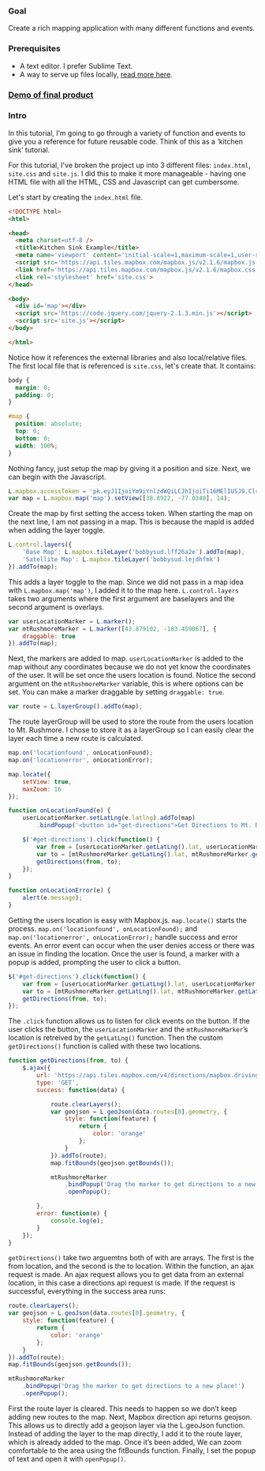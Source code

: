 ### Goal

Create a rich mapping application with many different functions and events.

### Prerequisites
* A text editor. I prefer Sublime Text.
* A way to serve up files locally, [read more here](https://github.com/bsudekum/tutorials#serving-files-locally).

### [Demo of final product](http://bsudekum.github.io/tutorials/hard/)

### Intro

In this tutorial, I’m going to go through a variety of function and events to give you a reference for future reusable code. Think of this as a ‘kitchen sink’ tutorial. 

For this tutorial, I've broken the project up into 3 different files: `index.html`, `site.css` and `site.js`. I did this to make it more manageable - having one HTML file with all the HTML, CSS and Javascript can get cumbersome. 

Let's start by creating the `index.html` file.

```html
<!DOCTYPE html>
<html>

<head>
  <meta charset=utf-8 />
  <title>Kitchen Sink Example</title>
  <meta name='viewport' content='initial-scale=1,maximum-scale=1,user-scalable=no' />
  <script src='https://api.tiles.mapbox.com/mapbox.js/v2.1.6/mapbox.js'></script>
  <link href='https://api.tiles.mapbox.com/mapbox.js/v2.1.6/mapbox.css' rel='stylesheet' />
  <link rel='stylesheet' href='site.css'>
</head>

<body>
  <div id='map'></div>
  <script src='https://code.jquery.com/jquery-2.1.3.min.js'></script>
  <script src='site.js'></script>
</body>

</html>
```

Notice how it references the external libraries and also local/relative files. The first local file that is referenced is `site.css`, let's create that. It contains:

```css
body {
  margin: 0;
  padding: 0;
}

#map {
  position: absolute;
  top: 0;
  bottom: 0;
  width: 100%;
}
```

Nothing fancy, just setup the map by giving it a position and size. Next, we can begin with the Javascript.

```javascript
L.mapbox.accessToken = 'pk.eyJ1IjoiYm9iYnlzdWQiLCJhIjoiTi16MElIUSJ9.Clrqck--7WmHeqqvtFdYig';
var map = L.mapbox.map('map').setView([38.8922, -77.0348], 14);
```

Create the map by first setting the access token. When starting the map on the next line, I am not passing in a map. This is because the mapid is added when adding the layer toggle. 

```javascript
L.control.layers({
    'Base Map': L.mapbox.tileLayer('bobbysud.lff26a2e').addTo(map),
    'Satellite Map': L.mapbox.tileLayer('bobbysud.lejdhfmk')
}).addTo(map);
```

This adds a layer toggle to the map. Since we did not pass in a map idea with `L.mapbox.map('map')`, I added it to the map here. `L.control.layers` takes two arguments where the first argument are baselayers and the second argument is overlays.

```javascript
var userLocationMarker = L.marker();
var mtRushmoreMarker = L.marker([43.879102, -103.459067], {
    draggable: true
}).addTo(map);
```

Next, the markers are added to map. `userLocationMarker` is added to the map without any coordinates because we do not yet know the coordinates of the user. It will be set once the users location is found. Notice the second argument on the `mtRushmoreMarker` variable, this is where options can be set. You can make a marker draggable by setting `draggable: true`.

```javascript
var route = L.layerGroup().addTo(map);
```

The route layerGroup will be used to store the route from the users location to Mt. Rushmore. I chose to store it as a layerGroup so I can easily clear the layer each time a new route is calculated.

```javascript
map.on('locationfound', onLocationFound);
map.on('locationerror', onLocationError);

map.locate({
    setView: true,
    maxZoom: 16
});

function onLocationFound(e) {
    userLocationMarker.setLatLng(e.latlng).addTo(map)
        .bindPopup('<button id="get-directions">Get Directions to Mt. Rushmore.</button>').openPopup();

    $('#get-directions').click(function() {
        var from = [userLocationMarker.getLatLng().lat, userLocationMarker.getLatLng().lng];
        var to = [mtRushmoreMarker.getLatLng().lat, mtRushmoreMarker.getLatLng().lng];
        getDirections(from, to);
    });
}

function onLocationError(e) {
    alert(e.message);
}
```

Getting the users location is easy with Mapbox.js. `map.locate()` starts the process. `map.on('locationfound', onLocationFound);` and `map.on('locationerror', onLocationError);` handle success and error events. An error event can occur when the user denies access or there was an issue in finding the location. Once the user is found, a marker with a popup is added, prompting the user to click a button. 

```javascript
$('#get-directions').click(function() {
    var from = [userLocationMarker.getLatLng().lat, userLocationMarker.getLatLng().lng];
    var to = [mtRushmoreMarker.getLatLng().lat, mtRushmoreMarker.getLatLng().lng];
    getDirections(from, to);
});
```

The `.click` function allows us to listen for click events on the button. If the user clicks the button, the `userLocationMarker` and the `mtRushmoreMarker`’s location is retreived by the `getLatLng()` function. Then the custom `getDirections()` function  is called with these two locations. 

```javascript
function getDirections(from, to) {
    $.ajax({
        url: 'https://api.tiles.mapbox.com/v4/directions/mapbox.driving/' + from[1] + ',' + from[0] + ';' + to[1] + ',' + to[0] + '.json?instructions=html&geometry=polyline&access_token=pk.eyJ1IjoibWFwYm94IiwiYSI6IlhHVkZmaW8ifQ.hAMX5hSW-QnTeRCMAy9A8Q&geometry=geojson',
        type: 'GET',
        success: function(data) {

            route.clearLayers();
            var geojson = L.geoJson(data.routes[0].geometry, {
                style: function(feature) {
                    return {
                        color: 'orange'
                    };
                }
            }).addTo(route);
            map.fitBounds(geojson.getBounds());

            mtRushmoreMarker
                .bindPopup('Drag the marker to get directions to a new place!')
                .openPopup();

        },
        error: function(e) {
            console.log(e);
        }
    });
}
```

`getDirections()` take two arguemtns both of with are arrays. The first is the from location, and the second is the to location. Within the function, an ajax request is made. An ajax request allows you to get data from an external location, in this case a directions api request is made. If the request is successful, everything in the success area runs:

```javascript
route.clearLayers();
var geojson = L.geoJson(data.routes[0].geometry, {
    style: function(feature) {
        return {
            color: 'orange'
        };
    }
}).addTo(route);
map.fitBounds(geojson.getBounds());

mtRushmoreMarker
    .bindPopup('Drag the marker to get directions to a new place!')
    .openPopup();
```

First the route layer is cleared. This needs to happen so we don’t keep adding new routes to the map. Next, Mapbox direction api returns geojson. This allows us to directly add a geojson layer via the L.geoJson function. Instead of adding the layer to the map directly, I add it to the route layer, which is already added to the map. Once it’s been added, We can zoom comfortable to the area using the fitBounds function. Finally, I set the popup of text and open it with `openPopup()`.
